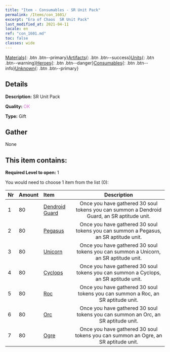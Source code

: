```yaml
---
title: "Item - Consumables - SR Unit Pack"
permalink: /Items/con_1601/
excerpt: "Era of Chaos  SR Unit Pack"
last_modified_at: 2021-04-11
locale: en
ref: "con_1601.md"
toc: false
classes: wide
---
```

 [Materials](/Items/){: .btn .btn--primary}[Artifacts](/Items/Artifacts/){: .btn .btn--success}[Units](/Items/Units/){: .btn .btn--warning}[Heroes](/Items/Heroes/){: .btn .btn--danger}[Consumables](/Items/Consumables/){: .btn .btn--info}[Unknown](/Items/Unknown/){: .btn .btn--primary}

## Details
 **Description:** SR Unit Pack

 **Quality:** <span style="color: #DA70D6">OK</span>

 **Type:** Gift

## Gather

  None

## This item contains:

 **Required Level to open:** 1

 You would need to choose 1 item from the list (0):

  | Nr | Amount |     Item    | Description |
  |:---|:-------|:------------|:-----------:|
  | 1 | 80 | [Dendroid Guard](/Items/unt_203/) | Once you have gathered 30 soul tokens you can summon a Dendroid Guard, an SR aptitude unit. | 
  | 2 | 80 | [Pegasus](/Items/unt_202/) | Once you have gathered 30 soul tokens you can summon a Pegasus, an SR aptitude unit. | 
  | 3 | 80 | [Unicorn](/Items/unt_204/) | Once you have gathered 30 soul tokens you can summon a Unicorn, an SR aptitude unit. | 
  | 4 | 80 | [Cyclops](/Items/unt_222/) | Once you have gathered 30 soul tokens you can summon a Cyclops, an SR aptitude unit. | 
  | 5 | 80 | [Roc](/Items/unt_221/) | Once you have gathered 30 soul tokens you can summon a Roc, an SR aptitude unit. | 
  | 6 | 80 | [Orc](/Items/unt_219/) | Once you have gathered 30 soul tokens you can summon an Orc, an SR aptitude unit. | 
  | 7 | 80 | [Ogre](/Items/unt_220/) | Once you have gathered 30 soul tokens you can summon an Ogre, an SR aptitude unit. | 
